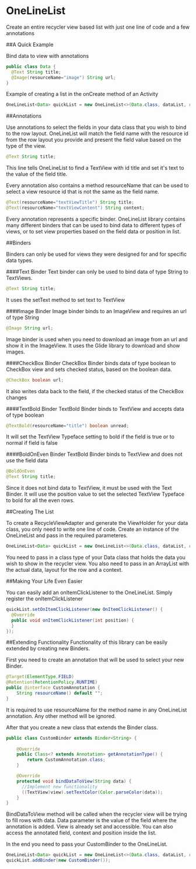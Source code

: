 OneLineList
========
Create an entire recycler view based list with just one line of code and a few annotations

##A Quick Example

Bind data to view with annotations

```java
public class Data {
  @Text String title;
  @Image(resourceName="image") String url;
}
```

Example of creating a list in the onCreate method of an Activity

```java
OneLineList<Data> quickList = new OneLineList<>(Data.class, dataList, recyclerView, R.layout.row, this);
```

##Annotations

Use annotations to select the fields in your data class that you wish to bind 
to the row layout. OneLineList will match the field name with the resource id 
from the row layout you provide and present the field value based on the type of
the view.

```java
@Text String title;
```

This line tells OneLineList to find a TextView with id title and set it's text to the
value of the field title.

Every annotation also contains a method resourceName that can be used to select 
a view resource id that is not the same as the field name. 

```java
@Text(resourceName="textViewTitle") String title;
@Text(resourceName="textViewContent") String content;
```

Every annotation represents a specific binder. OneLineList library contains many 
different binders that can be used to bind data to different types of views, or 
to set view properties based on the field data or position in list.

##Binders

Binders can only be used for views they were designed for and for specific data types. 

####Text Binder
Text binder can only be used to bind data of type String to TextViews.

```java
@Text String title;
```

It uses the setText method to set text to TextView


####Image Binder
Image binder binds to an ImageView and requires an url of type String

```java
@Image String url;
```

Image binder is used when you need to download an image from an url and show it in the ImageView.
It uses the Glide library to download and show images.


####CheckBox Binder
CheckBox Binder binds data of type boolean to CheckBox view and sets checked status, 
based on the boolean data.

```java
@CheckBox boolean url;
```

It also writes data back to the field, if the checked status of the CheckBox changes

####TextBold Binder
TextBold Binder binds to TextView and accepts data of type boolean 

```java
@TextBold(resourceName="title") boolean unread;
```

It will set the TextView Typeface setting to bold if the field is true or to normal if field is false

####BoldOnEven Binder
TextBold Binder binds to TextView and does not use the field data 

```java
@BoldOnEven
@Text String title;
```

Since it does not bind data to TextView, it must be used with the Text Binder. It will use the position
value to set the selected TextView Typeface to bold for all the even rows.

##Creating The List

To create a RecycleViewAdapter and generate the ViewHolder for your data class, you only need to write one line of code.
Create an instance of the OneLineList and pass in the required parameteres. 

```java
OneLineList<Data> quickList = new OneLineList<>(Data.class, dataList, recyclerView, R.layout.row, this);
```

You need to pass in a class type of your Data class that holds the data you wish to show in the recycler view.
You also need to pass in an ArrayList with the actual data, layout for the row and a context.

##Making Your Life Even Easier

You can easily add an onItemClickListener to the OneLineList. Simply register the onItemClickListener
```java
quickList.setOnItemClickListener(new OnItemClickListener() {
  @Override
  public void onItemClickListener(int position) {
  }
});
```


##Extending Functionality
Functionality of this library can be easily extended by creating new Binders. 

First you need to create an annotation that will be used to select your new Binder.

```java
@Target(ElementType.FIELD)
@Retention(RetentionPolicy.RUNTIME)
public @interface CustomAnnotation {
    String resourceName() default "";
}
```

It is required to use resourceName for the method name in any OneLineList annotation. Any other method 
will be ignored.

After that you create a new class that extends the Binder class.

```java
public class CustomBinder extends Binder<String> {
    
    @Override
    public Class<? extends Annotation> getAnnotationType() {
        return CustomAnnotation.class;
    }

    @Override
    protected void bindDataToView(String data) {
      //Implement new functionality
      ((TextView)view).setTextColor(Color.parseColor(data));
    }
}
```
BindDataToView method will be called when the recycler view will be trying to fill rows with data. Data parameter
is the value of the field where the annotation is added. View is already set and accessible. You can also access
the annotated field, context and position inside the list.

In the end you need to pass your CustomBinder to the OneLineList.

```java
OneLineList<Data> quickList = new OneLineList<>(Data.class, dataList, recyclerView, R.layout.row, this);
quickList.addBinder(new CustomBinder());
```

